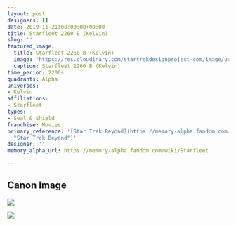 ```yaml
---
layout: post
designers: []
date: 2019-11-21T08:00:00+00:00
title: Starfleet 2260 B (Kelvin)
slug: ''
featured_image:
  title: Starfleet 2260 B (Kelvin)
  image: "https://res.cloudinary.com/startrekdesignproject-com/image/upload/v1574365157/Starfleet2260KelvinB.png"
  caption: Starfleet 2260 B (Kelvin)
time_period: 2200s
quadrants: Alpha
universes:
- Kelvin
affiliations:
- Starfleet
types:
- Seal & Shield
franchise: Movies
primary_reference: '[Star Trek Beyond](https://memory-alpha.fandom.com/wiki/Star_Trek_Beyond
  "Star Trek Beyond")'
designer: ''
memory_alpha_url: https://memory-alpha.fandom.com/wiki/Starfleet

---
```

## Canon Image

![](https://res.cloudinary.com/startrekdesignproject-com/image/upload/v1555435599/StarfleetKelvin2.jpg)

![](https://res.cloudinary.com/startrekdesignproject-com/image/upload/v1574365157/Starfleet2260KelvinB1.jpg)
